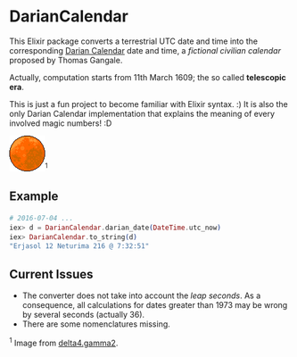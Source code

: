 # DarianCalendar

This Elixir package converts a terrestrial UTC date and time into the corresponding [Darian Calendar][1] date and time, a _fictional civilian calendar_ proposed by Thomas Gangale.

Actually, computation starts from 11th March 1609; the so called **telescopic era**.

This is just a fun project to become familiar with Elixir syntax. :) It is also the only Darian Calendar implementation that explains the meaning of every involved magic numbers! :D

![Mars Gif](mars.gif)<sup>1</sup>

## Example

```elixir
# 2016-07-04 ...
iex> d = DarianCalendar.darian_date(DateTime.utc_now)
iex> DarianCalendar.to_string(d)
"Erjasol 12 Neturima 216 @ 7:32:51"
```

## Current Issues

 * The converter does not take into account the *leap seconds*. As a consequence, all calculations for dates greater than 1973 may be wrong by several seconds (actually 36).
 * There are some nomenclatures missing. 


<sup>1</sup> Image from [delta4.gamma2][2].

[1]: https://en.wikipedia.org/wiki/Darian_calendar
[2]: http://pixeljoint.com/pixelart/45988.htm
